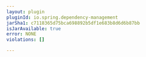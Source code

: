 ```yaml
---
layout: plugin
pluginId: io.spring.dependency-management
jarSha1: c7118365d75bca698892b5df1e683b8d6d6b87bb
isJarAvailable: true
error: NONE
violations: []

---
```

